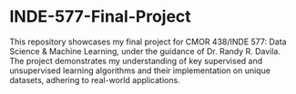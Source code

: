 # INDE-577-Final-Project
This repository showcases my final project for CMOR 438/INDE 577: Data Science &amp; Machine Learning, under the guidance of Dr. Randy R. Davila. The project demonstrates my understanding of key supervised and unsupervised learning algorithms and their implementation on unique datasets, adhering to real-world applications.
